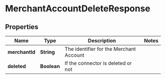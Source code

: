 

# MerchantAccountDeleteResponse


## Properties

| Name | Type | Description | Notes |
|------------ | ------------- | ------------- | -------------|
|**merchantId** | **String** | The identifier for the Merchant Account |  |
|**deleted** | **Boolean** | If the connector is deleted or not |  |



